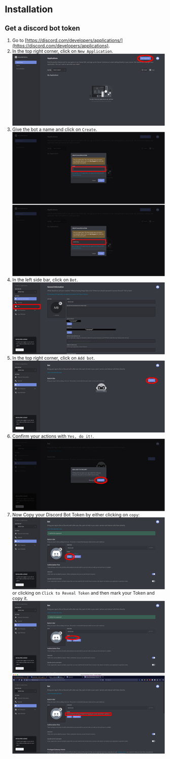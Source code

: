 # Installation


## Get a discord bot token
1. Go to [https://discord.com/developers/applications/](https://discord.com/developers/applications).
2. In the top right corner, click on `New Application`.
![Step 1](./assets/token1.png)
3. Give the bot a name and click on `Create`.
![Step 2](./assets/token2.png) ![Step 3](./assets/token3.png)
4. In the left side bar, click on `Bot`.
![Step 4](./assets/token4.png)
5. In the top right corner, click on `Add bot`.
![Step 5](./assets/token5.png)
6. Confirm your actions with `Yes, do it!`.
![Step 6](./assets/token6.png)
7. Now Copy your Discord Bot Token by either clicking on `copy`:
![Step 7 - Copy button](./assets/token7.png)
or clicking on `Click to Reveal Token` and then mark your Token and copy it.
![Step 7 - Revealing the Token](./assets/token8-1.png) ![Step 7 - copy the token](./assets/token8-2.png)
